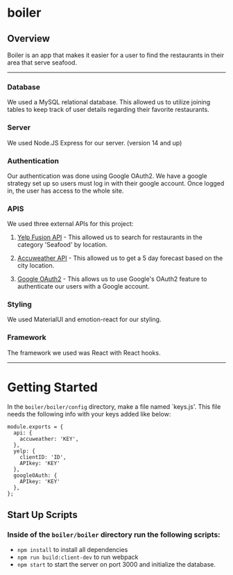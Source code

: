# boiler

## Overview
Boiler is an app that makes it easier for a user to find the restaurants in their area that serve seafood.
***
### Database
We used a MySQL relational database. This allowed us to utilize joining tables to keep track of user details regarding their favorite restaurants.

### Server
We used Node.JS Express for our server. (version 14 and up)

### Authentication
Our authentication was done using Google OAuth2. We have a google strategy set up so users must log in with their google account. Once logged in, the user has access to the whole site.

### APIS

We used three external APIs for this project:

1. [Yelp Fusion API](https://www.yelp.com/developers/documentation/v3/get_started) -
  This allowed us to search for restaurants in the category 'Seafood' by location.

 2. [Accuweather API](https://developer.accuweather.com/apis) -
  This allowed us to get a 5 day forecast based on the city location.

 3. [Google OAuth2](https://developers.google.com/identity/protocols/oauth2) - 
  This allows us to use Google's OAuth2 feature to authenticate our users with a Google account.

### Styling
We used MaterialUI and emotion-react for our styling.

### Framework
The framework we used was React with React hooks.

***
# Getting Started

In the `boiler/boiler/config` directory, make a file named `keys.js'. This file needs the following info with your keys added like below:

```
module.exports = {
  api: {
    accuweather: 'KEY',
  },
  yelp: {
    clientID: 'ID',
    APIkey: 'KEY'
  },
  googleOAuth: {
    APIkey: 'KEY'
  },
};
```
## Start Up Scripts
### Inside of the `boiler/boiler` directory run the following scripts:  
* `npm install` to install all dependencies  
* `npm run build:client-dev` to run webpack  
* `npm start` to start the server on port 3000 and initialize the database.  


